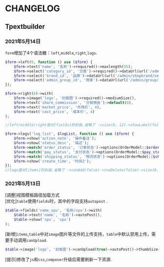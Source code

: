 # CHANGELOG

## Tpextbuilder

### 2021年5月14日

`form`增加了4个语法糖：`left`,`middle`,`right`,`logs`.  

```php
$form->left(6, function () use ($form) {
    $form->text('name', '名称')->required()->maxlength(55);
    $form->select('category_id', '分类')->required()->dataUrl(url('/admin/shopcategory/selectPage'));
    $form->select('brand_id', '品牌')->dataUrl(url('/admin/shopbrand/selectPage'));
    $form->select('admin_group_id', '商家')->dataUrl(url('/admin/group/selectPage'));
});

$form->right(6)->with(
    $form->image('logo', '封面图')->required()->mediumSize(),
    $form->text('share_commission', '分销佣金')->default(0),
    $form->text('market_price', '市场价', 4),
    $form->text('cost_price', '成本价', 4)
);

//left/middle/right是对[fields]的封装,省略了 ->size(0, 12)->showLabel(false)等细节。

$form->logs('log_list', $logList, function () use ($form) {
    $form->show('action_note', '操作备注');
    $form->show('status_desc', '描述');
    $form->match('order_status', '订单状态')->options(OrderModel::$order_status_types);
    $form->match('pay_status', '支付状态')->options(OrderModel::$pay_status_types);
    $form->match('shipping_status', '物流状态')->options(OrderModel::$shipping_status_types);
    $form->show('create_time', '时间2');
});
//logs是对[items]的封装,省略了 ->canAdd(false)->cnaDelete(false)->size(0, 12)->showLabel(false)等细节。

```

### 2021年5月13日

[调整]视图模板路径加载方式  
[优化]`table`使用`fields`时，其中的字段支持`autopost`  .

```php
$table->fields('name_spu', '名称/spu')->with(
    $table->text('name', '名称')->autoPost(),
    $table->show('spu', 'spu')
);
```

[新增]`items`,`table`中对`image`图片等文件的上传支持，`table`中默认禁用上传，需要手动调用`canUpload`.  

```php
$table->image('logo', '封面图')->canUpload(true)->autoPost()->thumbSize(60, 60);
```

[提示]修改了`js`和`css`,`composer`升级后需要刷新一下资源.  
